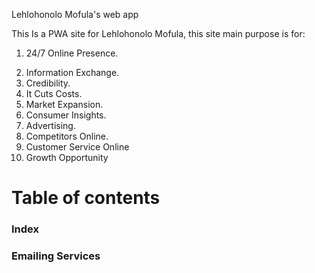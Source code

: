 Lehlohonolo Mofula's web app

<p>This Is a PWA site for Lehlohonolo Mofula, this site main purpose is for:
<ol>
<li>24/7 Online Presence.</li>
<p></p>
<li> Information Exchange.</li>
<li> Credibility.</li>
<li> It Cuts Costs.</li>
<li> Market Expansion.</li>
<li> Consumer Insights.</li>
<li> Advertising.</li>
<li> Competitors Online.</li>
<li> Customer Service Online</li>
<li> Growth Opportunity</li>
</ol>
</p>
<h1> Table of contents</h1>
<h3> Index </h3>
<h3> Emailing Services</h3>








